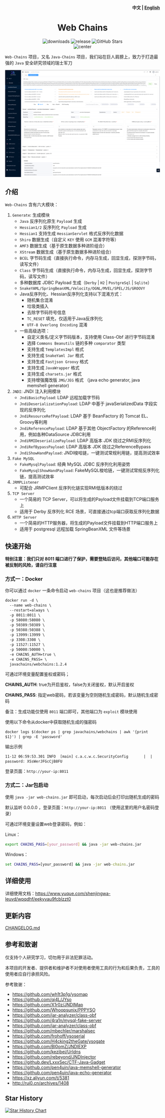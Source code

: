 <h4 align="right">中文 | <strong><a href="./README_EN.md">English</a></strong> </h4>
<h1 align="center">Web Chains</h1>
<div align="center">
<img alt="downloads" src="https://img.shields.io/github/downloads/java-chains/web-chains/total"/>
<img alt="release" src="https://img.shields.io/github/v/release/java-chains/web-chains"/>
<img alt="GitHub Stars" src="https://img.shields.io/github/stars/Java-Chains/web-chains?color=success"/>
<div align="center">
    <img src="img/logo.png" width="60" alt="center">
</div>
</div>

`Web-Chains` 项目，又名 `Java-Chains` 项目，我们站在巨人肩膀上，致力于打造最强的 `Java` 安全研究领域的瑞士军刀

<p align="center">
  <img src="./img/main.png" />
</p>

## 介绍

`Web-Chains` 含有六大模块：

1. `Generate`: 生成模块
    - `Java` 反序列化原生 `Payload` 生成
    - `Hessian1/2` 反序列化 `Payload` 生成
    - `Hessian1` 支持生成 `HessianServlet` 格式反序列化数据
    - `Shiro` 数据生成（自定义 `KEY` 使用 `GCM` 混淆字符等）
    - `AMF3` 数据生成（基于原生数据多种进阶组合）
    - `XStream` 数据生成（基于原生数据多种进阶组合）
    - `BCEL` 字节码生成（直接执行命令，内存马生成，回显生成，探测字节码，读写文件）
    - `Class` 字节码生成（直接执行命令，内存马生成，回显生成，探测字节码，读写文件）
    - 多种数据库 JDBC Payload 生成（`Derby` | `H2` | `PostgreSql` | `Sqlite`）
    - `SnakeYAML/SpringBeanXML/Velocity/OGNL/MVEL/SPEL/JS/GROOVY`
    - Java反序列化、Hessian反序列化支持以下混淆方式：
        - 随机集合混淆
        - 垃圾类插入
        - 去除字节码符号信息
        - `TC_RESET` 填充，仅适用于Java反序列化
        - `UTF-8 Overlong Encoding` 混淆
    - 一些高级选项：
        - 自定义类名/定义字节码版本，支持使用 Class-Obf 进行字节码混淆
        - 选择 `Commons Beanutils` 链的多种 `comparator` 类型
        - 支持生成 `TemplatesImpl` 格式
        - 支持生成 `SnakeYaml Jar` 格式
        - 支持生成 `Fastjson Groovy` 格式
        - 支持生成 `JavaWrapper` 格式
        - 支持生成 `charsets.jar` 格式
        - 支持增强魔改版 `JMG/JEG` 格式 （java echo generator, java memshell generator)
2. `JNDI`: JNDI 注入利用模块
    - `JndiBasicPayload`: LDAP 远程加载字节码
    - `JndiDeserializationPayload`: LDAP 中基于 javaSerializedData 字段实现的反序列化
    - `JndiResourceRefPayload`: LDAP 基于 BeanFactory 的 Tomcat EL、Groovy等利用
    - `JndiReferencePayload`: LDAP 基于其他 ObjectFactory 的Reference利用，例如各种DataSource JDBC利用
    - `JndiRMIDeserializePayload`: LDAP 高版本 JDK 绕过之RMI反序列化
    - `JndiRefBypassPayload`: LDAP 高版本 JDK 绕过之ReferenceBypass
    - `JndiShowHandPayload`: JNDI梭哈链，一键测试常规利用链，提高测试效率
3. `Fake MySQL`
    - `FakeMysqlPayload`: 经典 MySQL JDBC 反序列化利用姿势
    - `FakeMysqlShowHandPayload`: FakeMySQL梭哈链，一键测试常规反序列化链，提高测试效率
4. `JRMPListener`
    - 可配合 JRMPClient 反序列化链实现RMI低版本的绕过
5. `TCP Server`
    - 一个简易的 TCP Server，可以将生成的Payload文件挂载到TCP端口服务上
    - 适用于 Derby 反序列化 RCE 场景，可直接通过tcp端口获取反序列化数据
6. `HTTP Server`
    - 一个简易的HTTP服务器，将生成的Payload文件挂载到HTTP端口服务上
    - 适用于 postgresql 远程加载 SpringBeanXML 文件等场景

## 快速开始

**特别注意：我们只对 8011 端口进行了保护，需要登陆后访问，其他端口可能存在被反制的风险，请自行注意**

### 方式一：Docker

你可以通过 `docker` 一条命令启动 `web-chains` 项目（这也是推荐做法）

```shell
docker run -d \
  --name web-chains \
  --restart=always \
  -p 8011:8011 \
  -p 58080:58080 \
  -p 50389:50389 \
  -p 50388:50388 \
  -p 13999:13999 \
  -p 3308:3308 \
  -p 11527:11527 \
  -p 50000:50000 \
  -e CHAINS_AUTH=true \
  -e CHAINS_PASS= \
  javachains/webchains:1.2.4
```

可通过环境变量配置鉴权或密码；

**CHAINS_AUTH**: true为开启鉴权，false为关闭鉴权，默认开启鉴权

**CHAINS_PASS**: 指定web密码，若该变量为空则随机生成密码，默认随机生成密码

备注：生成功能仅使用 `8011` 端口即可，其他端口为 `exploit` 模块使用

使用以下命令从docker中获取随机生成的强密码

```shell
docker logs $(docker ps | grep javachains/webchains | awk '{print $1}') | grep -E 'password'
```

输出示例

```text
11-12 06:59:53.301 INFO  [main] c.a.c.w.c.SecurityConfig       |  | password: XSsWerJFGcCjB8FU
```

登录页面：`http://your-ip:8011`


### 方式二：Jar包启动

使用 `java -jar web-chains.jar` 即可启动，每次启动后会打印出随机生成的密码

默认监听 0.0.0.0 ，登录页面：`http://your-ip:8011` （使用这里的用户名密码登录）

可通过环境变量设置web登录密码，例如：

Linux：
```bash
export CHAINS_PASS=[your_password] && java -jar web-chains.jar
```

Windows：
```cmd
set CHAINS_PASS=[your_password] && java -jar web-chains.jar
```

## 详细使用

详细使用文档：https://www.yuque.com/shenjingwa-leuvd/wpqdhf/eekyvau9fcblzzt0

## 更新内容

[CHANGELOG.md](./CHANGELOG.md)

## 参考和致谢

仅支持个人研究学习，切勿用于非法犯罪活动。

本项目的开发者、提供者和维护者不对使用者使用工具的行为和后果负责，工具的使用者应自行承担风险。

参考致谢：

- https://github.com/wh1t3p1g/ysomap
- https://github.com/qi4L/JYso
- https://github.com/X1r0z/JNDIMap
- https://github.com/Whoopsunix/PPPYSO
- https://github.com/jar-analyzer/class-obf
- https://github.com/4ra1n/mysql-fake-server
- https://github.com/jar-analyzer/class-obf
- https://github.com/mbechler/marshalsec
- https://github.com/frohoff/ysoserial
- https://github.com/H4cking2theGate/ysogate
- https://github.com/Bl0omZ/JNDIEXP
- https://github.com/kezibei/Urldns
- https://github.com/rebeyond/JNDInjector
- https://github.dev/LxxxSec/CTF-Java-Gadget
- https://github.com/pen4uin/java-memshell-generator
- https://github.com/pen4uin/java-echo-generator
- https://xz.aliyun.com/t/5381
- http://rui0.cn/archives/1408

## Star History

[![Star History Chart](https://api.star-history.com/svg?repos=java-chains/web-chains&type=Date)](https://star-history.com/#java-chains/web-chains&Date)
